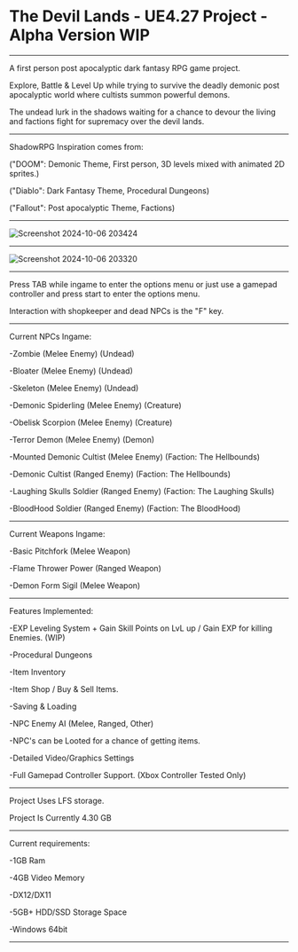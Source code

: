 # The Devil Lands - UE4.27 Project - Alpha Version WIP

-------------------------------------
A first person post apocalyptic dark fantasy RPG game project.

Explore, Battle & Level Up while trying to survive the deadly demonic post apocalyptic world where cultists summon powerful demons.

The undead lurk in the shadows waiting for a chance to devour the living and factions fight for supremacy over the devil lands.

-------------------------------------
ShadowRPG Inspiration comes from:

("DOOM": Demonic Theme, First person, 3D levels mixed with animated 2D sprites.)

("Diablo": Dark Fantasy Theme, Procedural Dungeons)

("Fallout": Post apocalyptic Theme, Factions)

-------------------------------------

![Screenshot 2024-10-06 203424](https://github.com/user-attachments/assets/c17a4d8b-5223-45f2-b989-c00be80e3723)


-------------------------------------

![Screenshot 2024-10-06 203320](https://github.com/user-attachments/assets/cbb1388f-836a-4097-82a0-64e97889e0d8)


-------------------------------------

Press TAB while ingame to enter the options menu or just use a gamepad controller and press start to enter the options menu.

Interaction with shopkeeper and dead NPCs is the "F" key.

-------------------------------------
Current NPCs Ingame:

-Zombie (Melee Enemy) (Undead)

-Bloater (Melee Enemy) (Undead)

-Skeleton (Melee Enemy) (Undead)

-Demonic Spiderling (Melee Enemy) (Creature)

-Obelisk Scorpion (Melee Enemy) (Creature)

-Terror Demon (Melee Enemy) (Demon)

-Mounted Demonic Cultist (Melee Enemy) (Faction: The Hellbounds)

-Demonic Cultist (Ranged Enemy) (Faction: The Hellbounds)

-Laughing Skulls Soldier (Ranged Enemy) (Faction: The Laughing Skulls)

-BloodHood Soldier (Ranged Enemy) (Faction: The BloodHood)

-------------------------------------

Current Weapons Ingame:

-Basic Pitchfork (Melee Weapon)

-Flame Thrower Power (Ranged Weapon)

-Demon Form Sigil (Melee Weapon)

-------------------------------------
Features Implemented:

-EXP Leveling System + Gain Skill Points on LvL up / Gain EXP for killing Enemies. (WIP)

-Procedural Dungeons

-Item Inventory

-Item Shop / Buy & Sell Items.

-Saving & Loading

-NPC Enemy AI (Melee, Ranged, Other)

-NPC's can be Looted for a chance of getting items.

-Detailed Video/Graphics Settings

-Full Gamepad Controller Support. (Xbox Controller Tested Only)

-------------------------------------
Project Uses LFS storage.

Project Is Currently 4.30 GB

-------------------------------------

Current requirements:

-1GB Ram

-4GB Video Memory

-DX12/DX11

-5GB+ HDD/SSD Storage Space

-Windows 64bit

-------------------------------------
